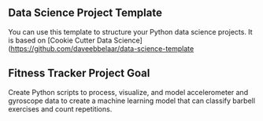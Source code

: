 ## Data Science Project Template

You can use this template to structure your Python data science projects. It is based on [Cookie Cutter Data Science](https://github.com/daveebbelaar/data-science-template

## Fitness Tracker Project Goal

Create Python scripts to process, visualize, and model accelerometer and gyroscope data to create a machine learning model that can classify barbell exercises and count repetitions.

